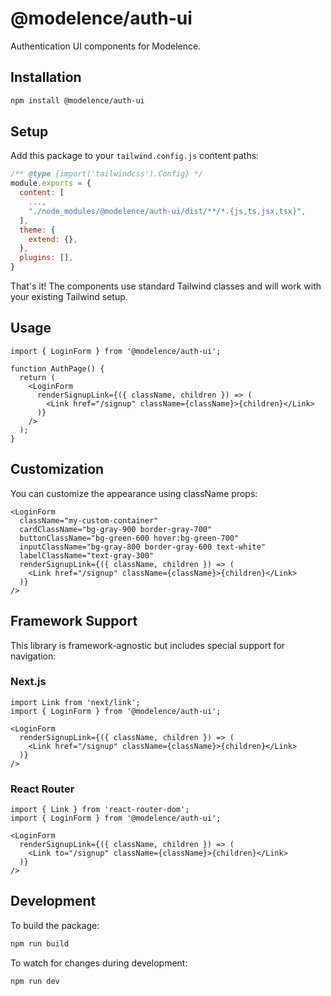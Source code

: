 # @modelence/auth-ui

Authentication UI components for Modelence.

## Installation

```sh
npm install @modelence/auth-ui
```

## Setup

Add this package to your `tailwind.config.js` content paths:

```js
/** @type {import('tailwindcss').Config} */
module.exports = {
  content: [
    ...,
    "./node_modules/@modelence/auth-ui/dist/**/*.{js,ts,jsx,tsx}",
  ],
  theme: {
    extend: {},
  },
  plugins: [],
}
```

That's it! The components use standard Tailwind classes and will work with your existing Tailwind setup.

## Usage

```tsx
import { LoginForm } from '@modelence/auth-ui';

function AuthPage() {
  return (
    <LoginForm 
      renderSignupLink={({ className, children }) => (
        <Link href="/signup" className={className}>{children}</Link>
      )}
    />
  );
}
```

## Customization

You can customize the appearance using className props:

```tsx
<LoginForm 
  className="my-custom-container"
  cardClassName="bg-gray-900 border-gray-700"
  buttonClassName="bg-green-600 hover:bg-green-700"
  inputClassName="bg-gray-800 border-gray-600 text-white"
  labelClassName="text-gray-300"
  renderSignupLink={({ className, children }) => (
    <Link href="/signup" className={className}>{children}</Link>
  )}
/>
```

## Framework Support

This library is framework-agnostic but includes special support for navigation:

### Next.js

```tsx
import Link from 'next/link';
import { LoginForm } from '@modelence/auth-ui';

<LoginForm 
  renderSignupLink={({ className, children }) => (
    <Link href="/signup" className={className}>{children}</Link>
  )}
/>
```

### React Router

```tsx
import { Link } from 'react-router-dom';
import { LoginForm } from '@modelence/auth-ui';

<LoginForm 
  renderSignupLink={({ className, children }) => (
    <Link to="/signup" className={className}>{children}</Link>
  )}
/>
```

## Development

To build the package:

```sh
npm run build
```

To watch for changes during development:

```sh
npm run dev
```
